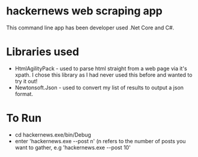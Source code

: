 # hackernews web scraping app

This command line app has been developer used .Net Core and C#. 


# Libraries used

* HtmlAgilityPack - used to parse html straight from a web page via it's xpath. I chose this library as I had never used this before and  wanted to try it out! 
* Newtonsoft.Json - used to convert my list of results to output a json format. 

# To Run

* cd hackernews.exe/bin/Debug 
* enter 'hackernews.exe --post n' (n refers to the number of posts you want to gather, e.g 'hackernews.exe --post 10'
